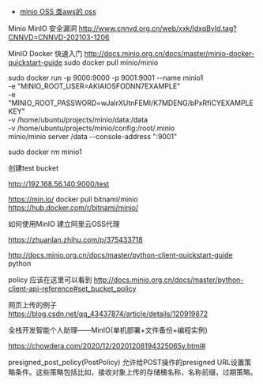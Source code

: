 

- [minio OSS 类aws的 oss](https://github.com/minio/minio)

Minio MinIO 安全漏洞
http://www.cnnvd.org.cn/web/xxk/ldxqById.tag?CNNVD=CNNVD-202103-1206



MinIO Docker 快速入门
http://docs.minio.org.cn/docs/master/minio-docker-quickstart-guide
sudo docker pull minio/minio


sudo docker run -p 9000:9000 -p 9001:9001 --name minio1 \
  -e "MINIO_ROOT_USER=AKIAIOSFODNN7EXAMPLE" \
  -e "MINIO_ROOT_PASSWORD=wJalrXUtnFEMI/K7MDENG/bPxRfiCYEXAMPLEKEY" \
  -v /home/ubuntu/projects/minio/data:/data \
  -v /home/ubuntu/projects/minio/config:/root/.minio \
  minio/minio server /data --console-address ":9001"

sudo docker rm minio1

创建test bucket

http://192.168.56.140:9000/test

https://min.io/
docker pull bitnami/minio
https://hub.docker.com/r/bitnami/minio/

如何使用MinIO 建立阿里云OSS代理

https://zhuanlan.zhihu.com/p/375433718


http://docs.minio.org.cn/docs/master/python-client-quickstart-guide
python

policy 应该在这里可以看到
http://docs.minio.org.cn/docs/master/python-client-api-reference#set_bucket_policy

网页上传的例子
https://blog.csdn.net/qq_43437874/article/details/120919872

全栈开发智能个人助理——MinIO(单机部署+文件备份+编程实例)

https://chowdera.com/2020/12/20201208194325065y.html#

presigned_post_policy(PostPolicy)
允许给POST操作的presigned URL设置策略条件。这些策略包括比如，接收对象上传的存储桶名称，名称前缀，过期策略。

